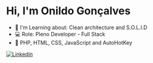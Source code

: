 # Hi, I'm Onildo Gonçalves

- 🌱 I'm Learning about: Clean architecture and S.O.L.I.D
- 💻 Role: Pleno Developer - Full Stack
- 🌟 PHP, HTML, CSS, JavaScript and AutoHotKey

[![Linkedin](https://img.shields.io/badge/-LinkedIn-060606?style=flat&labelColor=0D0D0D&logo=Linkedin&Color=white)](https://www.linkedin.com/in/onildo-lima-4ab500219/)
